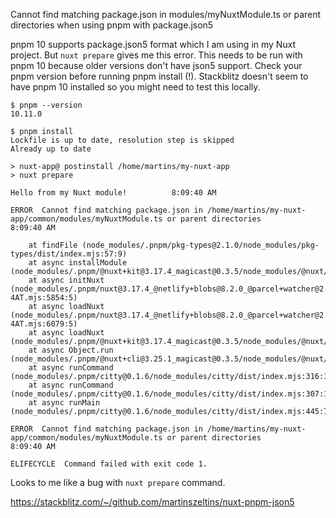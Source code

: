 Cannot find matching package.json in modules/myNuxtModule.ts or parent directories when using pnpm with package.json5

pnpm 10 supports package.json5 format which I am using in my Nuxt project. But `nuxt prepare` gives me this error. This needs to be run with pnpm 10 because older versions don't have json5 support. Check your pnpm version before running pnpm install (!). Stackblitz doesn't seem to have pnpm 10 installed so you might need to test this locally.

````
$ pnpm --version
10.11.0

$ pnpm install
Lockfile is up to date, resolution step is skipped
Already up to date

> nuxt-app@ postinstall /home/martins/my-nuxt-app
> nuxt prepare

Hello from my Nuxt module!          8:09:40 AM

ERROR  Cannot find matching package.json in /home/martins/my-nuxt-app/common/modules/myNuxtModule.ts or parent directories           8:09:40 AM

    at findFile (node_modules/.pnpm/pkg-types@2.1.0/node_modules/pkg-types/dist/index.mjs:57:9)
    at async installModule (node_modules/.pnpm/@nuxt+kit@3.17.4_magicast@0.3.5/node_modules/@nuxt/kit/dist/index.mjs:2501:64)
    at async initNuxt (node_modules/.pnpm/nuxt@3.17.4_@netlify+blobs@8.2.0_@parcel+watcher@2.5.1_@types+node@22.13.10_db0@0.3.2_e_168d7a2db8f3763c9d74b0a2ce9ce45f/node_modules/nuxt/dist/shared/nuxt.Ipy8-4AT.mjs:5854:5)
    at async loadNuxt (node_modules/.pnpm/nuxt@3.17.4_@netlify+blobs@8.2.0_@parcel+watcher@2.5.1_@types+node@22.13.10_db0@0.3.2_e_168d7a2db8f3763c9d74b0a2ce9ce45f/node_modules/nuxt/dist/shared/nuxt.Ipy8-4AT.mjs:6079:5)
    at async loadNuxt (node_modules/.pnpm/@nuxt+kit@3.17.4_magicast@0.3.5/node_modules/@nuxt/kit/dist/index.mjs:2721:19)
    at async Object.run (node_modules/.pnpm/@nuxt+cli@3.25.1_magicast@0.3.5/node_modules/@nuxt/cli/dist/chunks/prepare.mjs:30:18)
    at async runCommand (node_modules/.pnpm/citty@0.1.6/node_modules/citty/dist/index.mjs:316:16)
    at async runCommand (node_modules/.pnpm/citty@0.1.6/node_modules/citty/dist/index.mjs:307:11)
    at async runMain (node_modules/.pnpm/citty@0.1.6/node_modules/citty/dist/index.mjs:445:7) 

ERROR  Cannot find matching package.json in /home/martins/my-nuxt-app/common/modules/myNuxtModule.ts or parent directories            8:09:40 AM

ELIFECYCLE  Command failed with exit code 1.
````

Looks to me like a bug with `nuxt prepare` command.

https://stackblitz.com/~/github.com/martinszeltins/nuxt-pnpm-json5
